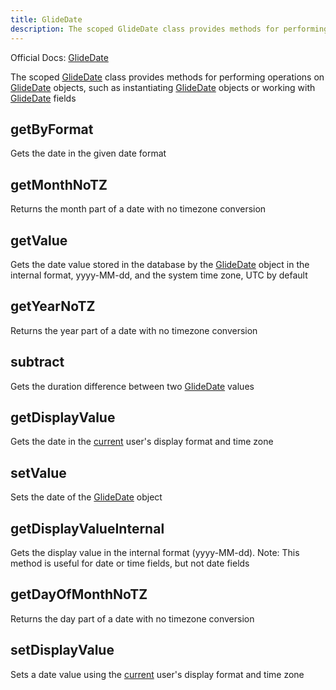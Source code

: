 ```yaml
---
title: GlideDate
description: The scoped GlideDate class provides methods for performing operations on GlideDate objects, such as instantiating GlideDate objects or working with GlideDate fields
---
```

Official Docs: [GlideDate](https://docs.servicenow.com/search?q=GlideDate)

The scoped [GlideDate](/reference/glidedate/) class provides methods for performing operations on [GlideDate](/reference/glidedate/) objects, such as instantiating [GlideDate](/reference/glidedate/) objects or working with [GlideDate](/reference/glidedate/) fields

## getByFormat
Gets the date in the given date format
## getMonthNoTZ
Returns the month part of a date with no timezone conversion
## getValue
Gets the date value stored in the database by the [GlideDate](/reference/glidedate/) object in the internal format, yyyy-MM-dd, and the system time zone, UTC by default
## getYearNoTZ
Returns the year part of a date with no timezone conversion
## subtract
Gets the duration difference between two [GlideDate](/reference/glidedate/) values
## getDisplayValue
Gets the date in the [current](/reference/current/) user's display format and time zone
## setValue
Sets the date of the [GlideDate](/reference/glidedate/) object
## getDisplayValueInternal
Gets the display value in the internal format (yyyy-MM-dd). Note: This method is useful for date or time fields, but not date fields
## getDayOfMonthNoTZ
Returns the day part of a date with no timezone conversion
## setDisplayValue
Sets a date value using the [current](/reference/current/) user's display format and time zone
